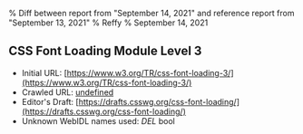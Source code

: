 % Diff between report from "September 14, 2021" and reference report from "September 13, 2021"
% Reffy
% September 14, 2021

## CSS Font Loading Module Level 3

- Initial URL: [https://www.w3.org/TR/css-font-loading-3/](https://www.w3.org/TR/css-font-loading-3/)
- Crawled URL: [undefined](undefined)
- Editor's Draft: [https://drafts.csswg.org/css-font-loading/](https://drafts.csswg.org/css-font-loading/)
- Unknown WebIDL names used: *DEL* bool


